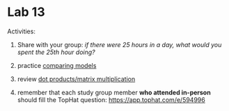 # Lab 13

Activities:

1. Share with your group: *if there were 25 hours in a day, what would you spent the 25th hour doing?*

2. practice [comparing models](./model-comparison)

3. review [dot products/matrix multiplication](./dot-product)

4. remember that each study group member **who attended in-person** should fill the TopHat question: https://app.tophat.com/e/594996
